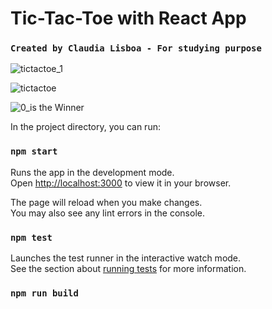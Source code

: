 # Tic-Tac-Toe with React App

### `Created by Claudia Lisboa - For studying purpose`



![tictactoe_1](https://user-images.githubusercontent.com/21189063/213941590-580f5351-a5fd-4c1c-a438-cfcc51aa4c80.png)


![tictactoe](https://user-images.githubusercontent.com/21189063/213941597-e85dc9b7-55ed-451e-9607-d980800ed6d0.png)


![0_is the Winner](https://user-images.githubusercontent.com/21189063/213941602-b3ac798f-cf3d-4066-9d19-dcd8fb88008f.png)


In the project directory, you can run:

### `npm start`

Runs the app in the development mode.\
Open [http://localhost:3000](http://localhost:3000) to view it in your browser.

The page will reload when you make changes.\
You may also see any lint errors in the console.

### `npm test`

Launches the test runner in the interactive watch mode.\
See the section about [running tests](https://facebook.github.io/create-react-app/docs/running-tests) for more information.

### `npm run build`


